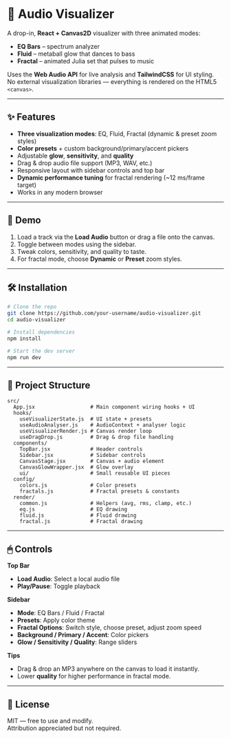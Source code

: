 
# 🎨 Audio Visualizer

A drop-in, **React + Canvas2D** visualizer with three animated modes:  
- **EQ Bars** – spectrum analyzer  
- **Fluid** – metaball glow that dances to bass  
- **Fractal** – animated Julia set that pulses to music  

Uses the **Web Audio API** for live analysis and **TailwindCSS** for UI styling.  
No external visualization libraries — everything is rendered on the HTML5 `<canvas>`.

---

## ✨ Features
- **Three visualization modes**: EQ, Fluid, Fractal (dynamic & preset zoom styles)
- **Color presets** + custom background/primary/accent pickers
- Adjustable **glow**, **sensitivity**, and **quality**
- Drag & drop audio file support (MP3, WAV, etc.)
- Responsive layout with sidebar controls and top bar
- **Dynamic performance tuning** for fractal rendering (~12 ms/frame target)
- Works in any modern browser

---

## 🚀 Demo
1. Load a track via the **Load Audio** button or drag a file onto the canvas.  
2. Toggle between modes using the sidebar.  
3. Tweak colors, sensitivity, and quality to taste.  
4. For fractal mode, choose **Dynamic** or **Preset** zoom styles.

---

## 🛠 Installation
```bash
# Clone the repo
git clone https://github.com/your-username/audio-visualizer.git
cd audio-visualizer

# Install dependencies
npm install

# Start the dev server
npm run dev
```

---

## 📂 Project Structure
```
src/
  App.jsx                  # Main component wiring hooks + UI
  hooks/
    useVisualizerState.js  # UI state + presets
    useAudioAnalyser.js    # AudioContext + analyser logic
    useVisualizerRender.js # Canvas render loop
    useDragDrop.js         # Drag & drop file handling
  components/
    TopBar.jsx             # Header controls
    Sidebar.jsx            # Sidebar controls
    CanvasStage.jsx        # Canvas + audio element
    CanvasGlowWrapper.jsx  # Glow overlay
    ui/                    # Small reusable UI pieces
  config/
    colors.js              # Color presets
    fractals.js            # Fractal presets & constants
  render/
    common.js              # Helpers (avg, rms, clamp, etc.)
    eq.js                  # EQ drawing
    fluid.js               # Fluid drawing
    fractal.js             # Fractal drawing
```

---

## 🖱 Controls
**Top Bar**
- **Load Audio**: Select a local audio file  
- **Play/Pause**: Toggle playback  

**Sidebar**
- **Mode**: EQ Bars / Fluid / Fractal  
- **Presets**: Apply color theme  
- **Fractal Options**: Switch style, choose preset, adjust zoom speed  
- **Background / Primary / Accent**: Color pickers  
- **Glow / Sensitivity / Quality**: Range sliders  

**Tips**
- Drag & drop an MP3 anywhere on the canvas to load it instantly.
- Lower **quality** for higher performance in fractal mode.

---

## 📜 License
MIT — free to use and modify.  
Attribution appreciated but not required.


